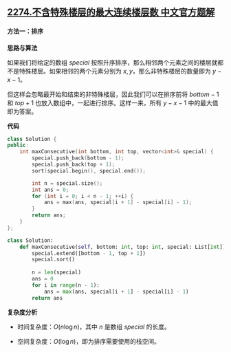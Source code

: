 ## [2274.不含特殊楼层的最大连续楼层数 中文官方题解](https://leetcode.cn/problems/maximum-consecutive-floors-without-special-floors/solutions/100000/bu-han-te-shu-lou-ceng-de-zui-da-lian-xu-ktg1)
#### 方法一：排序

**思路与算法**

如果我们将给定的数组 $\textit{special}$ 按照升序排序，那么相邻两个元素之间的楼层就都不是特殊楼层。如果相邻的两个元素分别为 $x, y$，那么非特殊楼层的数量即为 $y-x-1$。

但这样会忽略最开始和结束的非特殊楼层，因此我们可以在排序前将 $\textit{bottom}-1$ 和 $\textit{top}+1$ 也放入数组中，一起进行排序。这样一来，所有 $y-x-1$ 中的最大值即为答案。

**代码**

```C++ [sol1-C++]
class Solution {
public:
    int maxConsecutive(int bottom, int top, vector<int>& special) {
        special.push_back(bottom - 1);
        special.push_back(top + 1);
        sort(special.begin(), special.end());

        int n = special.size();
        int ans = 0;
        for (int i = 0; i < n - 1; ++i) {
            ans = max(ans, special[i + 1] - special[i] - 1);
        }
        return ans;
    }
};
```

```Python [sol1-Python3]
class Solution:
    def maxConsecutive(self, bottom: int, top: int, special: List[int]) -> int:
        special.extend([bottom - 1, top + 1])
        special.sort()
        
        n = len(special)
        ans = 0
        for i in range(n - 1):
            ans = max(ans, special[i + 1] - special[i] - 1)
        return ans
```

**复杂度分析**

- 时间复杂度：$O(n \log n)$，其中 $n$ 是数组 $\textit{special}$ 的长度。

- 空间复杂度：$O(\log n)$，即为排序需要使用的栈空间。